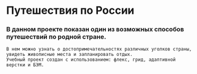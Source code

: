 
# **Путешествия по России**


### В данном проекте показан один из возможных способов путешествий по родной стране.
    В нем можно узнать о достопримечательностях различных уголков страны, увидеть живописные места и запланировать отдых.
    Учебный проект создан с использованием: флекс, грид, адаптивной верстки и БЭМ. 



